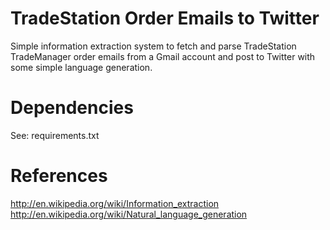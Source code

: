TradeStation Order Emails to Twitter
====================================
Simple information extraction system to fetch and parse TradeStation TradeManager order emails from a Gmail account
and post to Twitter with some simple language generation.

Dependencies
============
See: requirements.txt

References
==========
http://en.wikipedia.org/wiki/Information_extraction
http://en.wikipedia.org/wiki/Natural_language_generation

